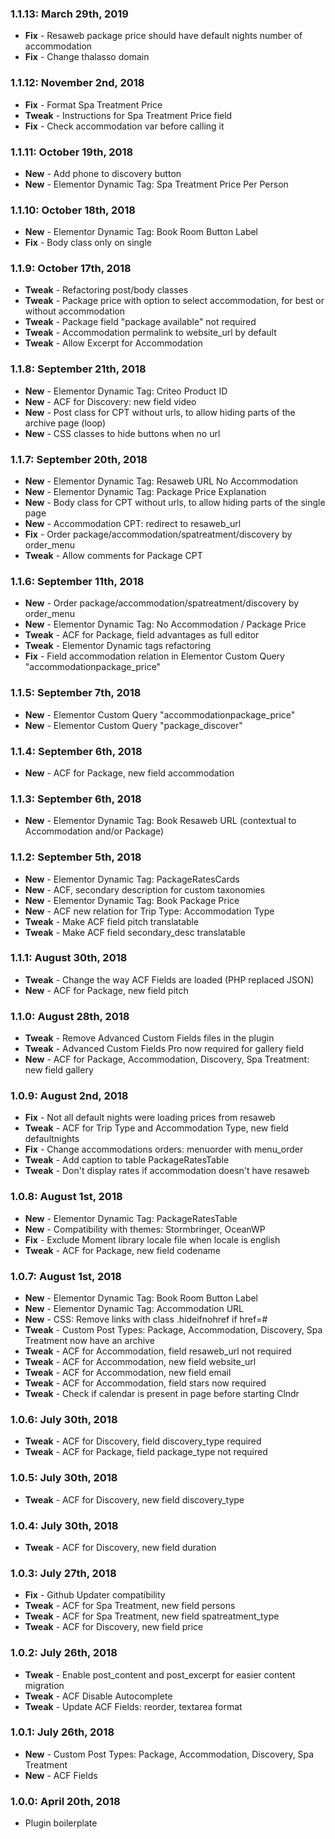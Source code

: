 ### 1.1.13: March 29th, 2019
* **Fix** - Resaweb package price should have default nights number of accommodation
* **Fix** - Change thalasso domain

### 1.1.12: November 2nd, 2018
* **Fix** - Format Spa Treatment Price
* **Tweak** - Instructions for Spa Treatment Price field
* **Fix** - Check accommodation var before calling it

### 1.1.11: October 19th, 2018
* **New** - Add phone to discovery button
* **New** - Elementor Dynamic Tag: Spa Treatment Price Per Person

### 1.1.10: October 18th, 2018
* **New** - Elementor Dynamic Tag: Book Room Button Label
* **Fix** - Body class only on single

### 1.1.9: October 17th, 2018
* **Tweak** - Refactoring post/body classes
* **Tweak** - Package price with option to select accommodation, for best or without accommodation
* **Tweak** - Package field "package available" not required
* **Tweak** - Accommodation permalink to website_url by default
* **Tweak** - Allow Excerpt for Accommodation

### 1.1.8: September 21th, 2018
* **New** - Elementor Dynamic Tag: Criteo Product ID
* **New** - ACF for Discovery: new field video
* **New** - Post class for CPT without urls, to allow hiding parts of the archive page (loop)
* **New** - CSS classes to hide buttons when no url

### 1.1.7: September 20th, 2018
* **New** - Elementor Dynamic Tag: Resaweb URL No Accommodation
* **New** - Elementor Dynamic Tag: Package Price Explanation
* **New** - Body class for CPT without urls, to allow hiding parts of the single page
* **New** - Accommodation CPT: redirect to resaweb_url
* **Fix** - Order package/accommodation/spatreatment/discovery by order_menu
* **Tweak** - Allow comments for Package CPT

### 1.1.6: September 11th, 2018
* **New** - Order package/accommodation/spatreatment/discovery by order_menu
* **New** - Elementor Dynamic Tag: No Accommodation / Package Price
* **Tweak** - ACF for Package, field advantages as full editor
* **Tweak** - Elementor Dynamic tags refactoring
* **Fix** - Field accommodation relation in Elementor Custom Query "accommodationpackage_price"

### 1.1.5: September 7th, 2018
* **New** - Elementor Custom Query "accommodationpackage_price"
* **New** - Elementor Custom Query "package_discover"

### 1.1.4: September 6th, 2018
* **New** - ACF for Package, new field accommodation

### 1.1.3: September 6th, 2018
* **New** - Elementor Dynamic Tag: Book Resaweb URL (contextual to Accommodation and/or Package)

### 1.1.2: September 5th, 2018
* **New** - Elementor Dynamic Tag: PackageRatesCards
* **New** - ACF, secondary description for custom taxonomies
* **New** - Elementor Dynamic Tag: Book Package Price
* **New** - ACF new relation for Trip Type: Accommodation Type
* **Tweak** - Make ACF field pitch translatable
* **Tweak** - Make ACF field secondary_desc translatable

### 1.1.1: August 30th, 2018
* **Tweak** - Change the way ACF Fields are loaded (PHP replaced JSON)
* **New** - ACF for Package, new field pitch

### 1.1.0: August 28th, 2018
* **Tweak** - Remove Advanced Custom Fields files in the plugin
* **Tweak** - Advanced Custom Fields Pro now required for gallery field
* **New** - ACF for Package, Accommodation, Discovery, Spa Treatment: new field gallery

### 1.0.9: August 2nd, 2018
* **Fix** - Not all default nights were loading prices from resaweb
* **Tweak** - ACF for Trip Type and Accommodation Type, new field defaultnights
* **Fix** - Change accommodations orders: menuorder with menu_order
* **Tweak** - Add caption to table PackageRatesTable
* **Tweak** - Don't display rates if accommodation doesn't have resaweb

### 1.0.8: August 1st, 2018
* **New** - Elementor Dynamic Tag: PackageRatesTable
* **New** - Compatibility with themes: Stormbringer, OceanWP
* **Fix** - Exclude Moment library locale file when locale is english
* **Tweak** - ACF for Package, new field codename

### 1.0.7: August 1st, 2018
* **New** - Elementor Dynamic Tag: Book Room Button Label
* **New** - Elementor Dynamic Tag: Accommodation URL
* **New** - CSS: Remove links with class .hideifnohref if href=#
* **Tweak** - Custom Post Types: Package, Accommodation, Discovery, Spa Treatment now have an archive
* **Tweak** - ACF for Accommodation, field resaweb_url not required
* **Tweak** - ACF for Accommodation, new field website_url
* **Tweak** - ACF for Accommodation, new field email
* **Tweak** - ACF for Accommodation, field stars now required
* **Tweak** - Check if calendar is present in page before starting Clndr

### 1.0.6: July 30th, 2018
* **Tweak** - ACF for Discovery, field discovery_type required
* **Tweak** - ACF for Package, field package_type not required

### 1.0.5: July 30th, 2018
* **Tweak** - ACF for Discovery, new field discovery_type

### 1.0.4: July 30th, 2018
* **Tweak** - ACF for Discovery, new field duration

### 1.0.3: July 27th, 2018
* **Fix** - Github Updater compatibility
* **Tweak** - ACF for Spa Treatment, new field persons
* **Tweak** - ACF for Spa Treatment, new field spatreatment_type
* **Tweak** - ACF for Discovery, new field price

### 1.0.2: July 26th, 2018
* **Tweak** - Enable post_content and post_excerpt for easier content migration
* **Tweak** - ACF Disable Autocomplete
* **Tweak** - Update ACF Fields: reorder, textarea format

### 1.0.1: July 26th, 2018
* **New** - Custom Post Types: Package, Accommodation, Discovery, Spa Treatment
* **New** - ACF Fields

### 1.0.0: April 20th, 2018
* Plugin boilerplate